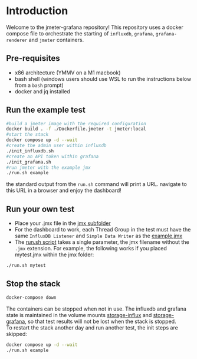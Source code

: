 # Introduction

Welcome to the jmeter-grafana repository! 
This repository uses a docker compose file to orchestrate the starting of `influxdb`, `grafana`, `grafana-renderer` and `jmeter` containers.

## Pre-requisites

* x86 architecture (YMMV on a M1 macbook)
* bash shell (windows users should use WSL to run the instructions below from a `bash` prompt)
* docker and jq installed

## Run the example test

```sh
#build a jmeter image with the required configuration
docker build . -f ./Dockerfile.jmeter -t jmeter:local
#start the stack
docker compose up -d --wait
#create the admin user within influxdb
./init_influxdb.sh
#create an API token within grafana
./init_grafana.sh
#run jmeter with the example jmx 
./run.sh example
```
the standard output from the `run.sh` command will print a URL.
navigate to this URL in a browser and enjoy the dashboard!

## Run your own test

* Place your .jmx file in the [jmx subfolder](/jmx)
* For the dashboard to work, each Thread Group in the test must have the same `InfluxDB Listener` and `Simple Data Writer` as the [example.jmx](/jmx/example.jmx)
* The [run.sh script](/run.sh) takes a single parameter, the jmx filename without the `.jmx` extension.
For example, the following works if you placed mytest.jmx within the jmx folder:

```sh
./run.sh mytest
```

## Stop the stack

```sh
docker-compose down
```
The containers can be stopped when not in use. The influxdb and grafana state is maintained in the volume mounts [storage-influx](/storage-influx/) and [storage-grafana](/storage-grafana/), so that test results will not be lost when the stack is stopped.  
To restart the stack another day and run another test, the init steps are skipped:
```sh
docker compose up -d --wait
./run.sh example
```
